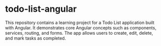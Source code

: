 # todo-list-angular
This repository contains a learning project for a Todo List application built with Angular. It demonstrates core Angular concepts such as components, services, routing, and forms. The app allows users to create, edit, delete, and mark tasks as completed.
